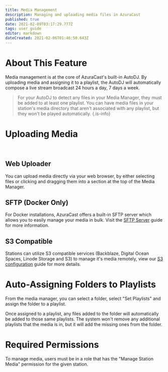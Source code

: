 ```yaml
---
title: Media Management
description: Managing and uploading media files in AzuraCast
published: true
date: 2021-02-09T03:17:29.777Z
tags: user guide
editor: markdown
dateCreated: 2021-02-06T01:46:50.643Z
---
```


# About This Feature

Media management is at the core of AzuraCast's built-in AutoDJ. By uploading media and assigning it to a playlist, the AutoDJ will automatically compose a live stream broadcast 24 hours a day, 7 days a week.

> For your AutoDJ to detect any files in your Media Manager, they must be added to at least one playlist. You can have media files in your station's media directory that aren't associated with any playlist, but they won't be played automatically.
{.is-info}

# Uploading Media

<br>

## Web Uploader

You can upload media directly via your web browser, by either selecting files or clicking and dragging them into a section at the top of the Media Manager.

## SFTP (Docker Only)

For Docker installations, AzuraCast offers a built-in SFTP server which allows you to easily manage your media in bulk. Visit the [SFTP Server](/en/user-guide/sftp-server) guide for more information.

## S3 Compatible

Stations can utilize S3 compatible services (Backblaze, Digital Ocean Spaces, Linode Storage and S3) to manage it's media remotely, view our [S3 configuration](/en/user-guide/storage-locations/s3-configuration) guide for more details.

# Auto-Assigning Folders to Playlists

From the media manager, you can select a folder, select "Set Playlists" and assign the folder to a playlist.

Once assigned to a playlist, any files added to the folder will automatically be added to those same playlists. The system won't remove any additional playlists that the media is in, but it will add the missing ones from the folder.

# Required Permissions

To manage media, users must be in a role that has the "Manage Station Media" permission for the given station.